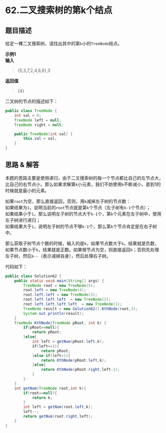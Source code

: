 # 62.二叉搜索树的第k个结点

## 题目描述
给定一棵二叉搜索树，请找出其中的第`k`小的`TreeNode`结点。

**示例1**  
**输入**  

> {5,3,7,2,4,6,8},3

**返回值** 
> {4}

二叉树的节点的描述如下：
```java
public class TreeNode {
    int val = 0;
    TreeNode left = null;
    TreeNode right = null;

    public TreeNode(int val) {
        this.val = val;
    }
}
```

## 思路 & 解答
本题的思路主要是使用递归，由于二叉搜索树的每一个节点都比自己的左节点大，比自己的右节点小，那么如果求解第`k`小元素，我们不妨使用`k`不断减小，直到1的时候就是最小的元素。

如果`root`为空，那么直接返回，否则，用`k`减掉左子树的节点数：  
如果结果为`1`，说明当前的`root`节点就是第`k`个节点（左子树有`k-1`个节点）；    
如果结果小于`1`，那么说明左子树的节点大于`k-1`个，第`k`个元素在左子树中，使用左子树进行递归；    
如果结果大于`1`，说明左子树的节点不够`k-1`个，那么第`k`个节点肯定是在右子树中。

那么获取子树节点个数的时候，输入的是`k`，如果节点数大于`k`，结果就是负数，如果节点数小于`k`，结果就是正数。如果根节点为空，则直接返回`k`；否则先处理左子树，然后`k--`（表示减掉自身），然后处理右子树。

代码如下：
```java
public class Solution62 {
    public static void main(String[] args) {
        TreeNode root = new TreeNode(5);
        root.left = new TreeNode(4);
        root.left.left = new TreeNode(3);
        root.left.left.left  = new TreeNode(2);
        root.left.left.left.left  = new TreeNode(1);
        TreeNode result = new Solution62().KthNode(root,3);
        System.out.println(result);
    }
    TreeNode KthNode(TreeNode pRoot, int k) {
        if(pRoot==null){
            return pRoot;
        }else{
            int left = getNum(pRoot.left,k);
            if(left==1){
                return pRoot;
            }else if(left<1){
                return KthNode(pRoot.left,k);
            }else{
                return KthNode(pRoot.right,left-1);
            }
        }
    }
    int getNum(TreeNode root,int k){
        if(root==null){
            return k;
        }
        int left = getNum(root.left,k);
        left--;
        return getNum(root.right,left);
    }
}
```
